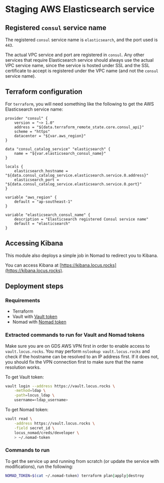 # Staging AWS Elasticsearch service

## Registered `consul` service name

The registered `consul` service name is `elasticsearch`, and the port used is
`443`.

The actual VPC service and port are registered in `consul`. Any other services
that require Elasticsearch service should always use the actual VPC service
name, since the service is hosted under SSL and the SSL certificate to accept is
registered under the VPC name (and not the `consul` service name).

## Terraform configuration

For `terraform`, you will need something like the following to get the AWS
Elasticsearch service name:

```hcl
provider "consul" {
    version = "~> 1.0"
    address = "${data.terraform_remote_state.core.consul_api}"
    scheme = "https"
    datacenter = "${var.aws_region}"
}

data "consul_catalog_service" "elasticsearch" {
    name = "${var.elasticsearch_consul_name}"
}

locals {
    elasticsearch_hostname = "${data.consul_catalog_service.elasticsearch.service.0.address}"
    elasticsearch_port = "${data.consul_catalog_service.elasticsearch.service.0.port}"
}

variable "aws_region" {
    default = "ap-southeast-1"
}

variable "elasticsearch_consul_name" {
    description = "Elasticsearch registered Consul service name"
    default = "elasticsearch"
}
```

## Accessing Kibana

This module also deploys a simple job in Nomad to redirect you to Kibana.

You can access Kibana at [https://kibana.locus.rocks](https://kibana.locus.rocks).

## Deployment steps

### Requirements

* Terraform
* Vault with
  [Vault token](https://github.com/datagovsg/l-cloud/tree/master/environments/staging/vault#vault-tokens)
* Nomad with
  [Nomad token](https://github.com/datagovsg/l-cloud/tree/master/environments/staging/vault#nomad)

### Extracted commands to run for Vault and Nomad tokens

Make sure you are on GDS AWS VPN first in order to enable access to
`vault.locus.rocks`. You may perform `nslookup vault.locus.rocks` and check if
the hostname can be resolved to an IP address first. If it does not, you should
fix the VPN connection first to make sure that the name resolution works.

To get Vault token:

```bash
vault login --address https://vault.locus.rocks \
    -method=ldap \
    -path=locus_ldap \
    username=<ldap_username>
```

To get Nomad token:

```bash
vault read \
    -address https://vault.locus.rocks \
    -field secret_id \
    locus_nomad/creds/developer \
    > ~/.nomad-token
```

### Commands to run

To get the service up and running from scratch (or update the service with
modifications), run the following:

```bash
NOMAD_TOKEN=$(cat ~/.nomad-token) terraform plan|apply|destroy
```

